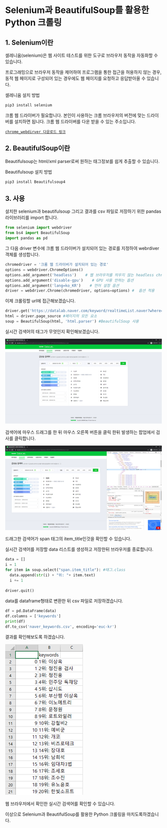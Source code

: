 # Selenium과 BeautifulSoup를 활용한 Python 크롤링

## 1. Selenium이란

셀레니움(selenium)은 웹 사이트 테스트를 위한 도구로 브라우저 동작을 자동화할 수 있습니다.

프로그래밍으로 브라우저 동작을 제어하여 프로그램을 통한 접근을 허용하지 않는 경우, 동적 웹 페이지로 구성되어 있는 경우에도 웹 페이지를 요청하고 응답받아올 수 있습니다.

셀레니움 설치 방법  

```python
pip3 install selenium
```


크롬 웹 드라이버가 필요합니다. 본인이 사용하는 크롬 브라우저의 버전에 맞는 드라이버를 설치하면 됩니다. 크롬 웹 드라이버를 다운 받을 수 있는 주소입니다. 

[`chrome_webdirver 다운로드 링크`](https://chromedriver.chromium.org/downloads)



## 2. BeautifulSoup이란

Beautifulsoup는 html/xml parser로써 원하는 태그정보를 쉽게 추출할 수 있습니다.

Beautifulsoup 설치 방법

```python
pip3 install Beautifulsoup4
```



## 3. 사용

설치한 selenium과 beautifulsoup 그리고 결과를 csv 파일로 저장하기 위한 pandas 라이브러리를 import 합니다.

```python
from selenium import webdriver
from bs4 import BeautifulSoup
import pandas as pd
```



그 다음 driver 변수에 크롬 웹 드라이버가 설치되어 있는 경로를 지정하여 webrdiver 객체를 생성합니다.

```python
chromedriver = '크롬 웹 드라이버가 설치되어 있는 경로'
options = webdriver.ChromeOptions()
options.add_argument('headless')    # 웹 브라우저를 띄우지 않는 headless chrome 옵션 
options.add_argument('disable-gpu')    # GPU 사용 안하는 옵션
options.add_argument('lang=ko_KR')    # 언어 설정 옵션
driver = webdriver.Chrome(chromedriver, options=options) #  옵션 적용
```

이제 크롤링할 url에 접근해보겠습니다.

```python
driver.get('https://datalab.naver.com/keyword/realtimeList.naver?where=main') #네이버 실시간 검색어 사이트 접근
html = driver.page_source #페이지의 모든 요소 
soup = BeautifulSoup(html, 'html.parser') #BeautifulSoup 사용
```



실시간 검색어의 태그가 무엇인지 확인해보겠습니다.

!['실시간 검색어'](images/craw_img1.png)



검색어에 마우스 드래그를 한 뒤 마우스 오른쪽 버튼을 클릭 한뒤 발생하는 팝업에서 검사를 클릭합니다.

![](images/craw_img2.png)


드래그한 검색어가 span 태그의 item_title인것을 확인할 수 있습니다.

실시간 검색어를 저장할 data 리스트를 생성하고 저장한뒤 브라우저를 종료합니다.

```python
data = []
i = 1
for item in soup.select("span.item_title"): #태그.class
  data.append(str(i) + "위: "+ item.text)
  i += 1

driver.quit()  
```



data를 dataframe형태로 변환한 뒤 csv 파일로 저장하겠습니다.

```python
df = pd.DataFrame(data)
df.columns = ['keywords']
print(df)
df.to_csv('naver_keywords.csv', encoding='euc-kr') 
```



결과를 확인해보도록 하겠습니다.

![](images/craw_img3.png)

웹 브라우저에서 확인한 실시간 검색어를 확인할 수 있습니다.



이상으로 Selenium과 BeautifulSoup를 활용한 Python 크롤링을 마치도록하겠습니다.